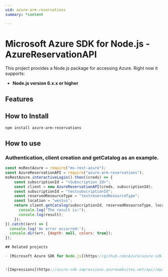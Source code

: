 ```yaml
---
uid: azure-arm-reservations
summary: *content

---
```

# Microsoft Azure SDK for Node.js - AzureReservationAPI
This project provides a Node.js package for accessing Azure. Right now it supports:
- **Node.js version 6.x.x or higher**

## Features


## How to Install

```bash
npm install azure-arm-reservations
```

## How to use

### Authentication, client creation and getCatalog  as an example.

```javascript
const msRestAzure = require("ms-rest-azure");
const AzureReservationAPI = require("azure-arm-reservations");
msRestAzure.interactiveLogin().then((creds) => {
    const subscriptionId = "<Subscription_Id>";
    const client = new AzureReservationAPI(creds, subscriptionId);
    const subscriptionId = "testsubscriptionId";
    const reservedResourceType = "testreservedResourceType";
    const location = "westus";
    return client.getCatalog(subscriptionId, reservedResourceType, location).then((result) => {
      console.log("The result is:");
      console.log(result);
    });
}).catch((err) => {
  console.log('An error occurred:');
  console.dir(err, {depth: null, colors: true});
});

## Related projects

- [Microsoft Azure SDK for Node.js](https://github.com/Azure/azure-sdk-for-node)


![Impressions](https://azure-sdk-impressions.azurewebsites.net/api/impressions/azure-sdk-for-node%2Flib%2Fservices%2FreservationsManagement%2FREADME.png)
